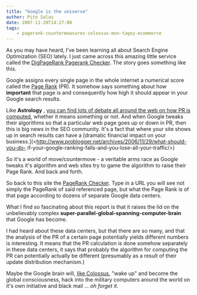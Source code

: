 ```yaml
---
title: "Google is the universe"
author: Pito Salas
date: 2007-11-20T14:27:00
tags:
    - pagerank-countermeasures-colossus-mon-tagey-ecommerce
---
```




As you may have heard, I've been learning all about Search Engine Optimization
(SEO) lately. I just came across this amazing little service called the
[DigPageRank Pagerank Checker](<http://digpagerank.com/index.php>). The story
goes something like this.

Google assigns every single page in the whole internet a numerical score
called the [Page
Rank](<http://www.google.com/url?sa=t&ct=res&cd=1&url=http%3A%2F%2Fen.wikipedia.org%2Fwiki%2FPageRank&ei=Wi1CR6C3J5PkeZTMqboK&usg=AFQjCNEC6uBONjN7_DGwupaCx2_xT7KLUw&sig2=KyYQgijwkrL7JDSZ1z0WdA>)
(PR). It somehow says something about how **important** that page is and
consequently how high it should appear in your Google search results.

Like **Astrology** , [you can find lots of debate all around the web on how PR
is computed](<http://www.mathewbrowne.com/check-your-current-pagerank/>),
whether it means something or not. And when Google tweaks their algorithms so
that a particular web page goes up or down in PR, then this is big news in the
SEO community. It's a fact that where your site shows up in search results can
have a [dramatic financial impact on your
business.](<http://www.problogger.net/archives/2006/11/29/what-should-you-do-
if-your-google-ranking-falls-and-you-lose-all-your-traffic/>)

So it's a world of move/countermove - a veritable arms race as Google tweaks
it's algorithm and web sites try to game the algorithm to raise their Page
Rank. And back and forth.

So back to this site the [PageRank
Checker](<http://digpagerank.com/index.php>). Type in a URL you will see not
simply the PageRank of said referenced page, but what the Page Rank is of that
page according to dozens of separate Google data centers.

What I find so fascinating about this report is that it raises the lid on the
unbelievably complex **super-parallel-global-spanning-computer-brain** that
Google has become.

I had heard about these data centers, but that there are so many, and that the
analysis of the PR of a certain page potentially yields different numbers is
interesting. It means that the PR calculation is done somehow separately in
these data centers, it says that probably the algorithm for computing the PR
can potentially actually be different (presumably as a result of their update
distribution mechanism.)

Maybe the Google brain will, [like
Colossus](<http://en.wikipedia.org/wiki/Colossus:_The_Forbin_Project>), "wake
up" and become the global consciousness, hack into the military computers
around the world on it's own initiative and black mail … _oh forget it._


